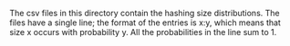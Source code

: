The csv files in this directory contain the hashing size distributions. The
files have a single line; the format of the entries is x:y, which means that
size x occurs with probability y. All the probabilities in the line sum to 1.
